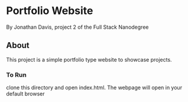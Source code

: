# Portfolio Website

By Jonathan Davis, project 2 of the Full Stack Nanodegree

## About

This project is a simple portfolio type website to showcase projects.

### To Run
clone this directory and open index.html. The webpage will open in your default browser